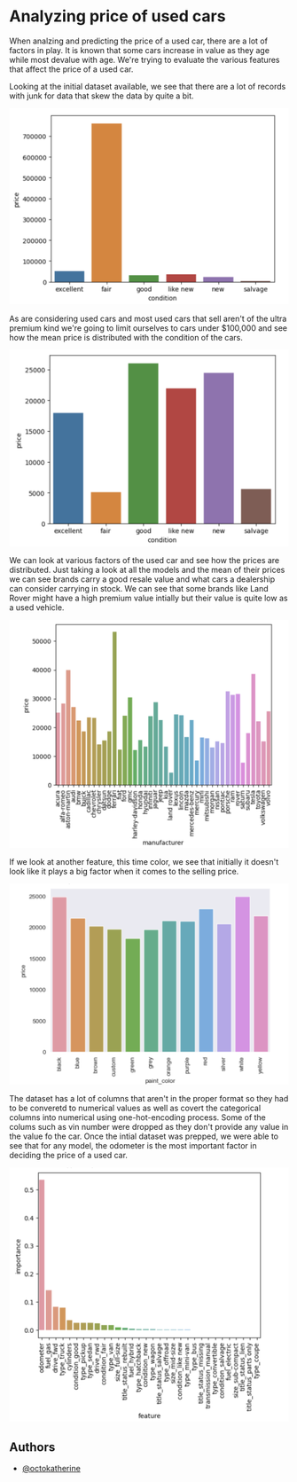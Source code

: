 
# Analyzing price of used cars

When analzing and predicting the price of a used car, there are a lot of factors in play. It is known that some cars increase in value as they age while most devalue with age. We're trying to evaluate the various features that affect the price of a used car. 

Looking at the initial dataset available, we see that there are a lot of records with junk for data that skew the data by quite a bit. 


![App Screenshot](/images/Skewed.png)


As are considering used cars and most used cars that sell aren't of the ultra premium kind we're going to limit ourselves to cars under $100,000 and see how the mean price is distributed with the condition of the cars.


![App Screenshot](/images/Unskewed.png)

We can look at various factors of the used car and see how the prices are distributed. Just taking a look at all the models and the mean of their prices we can see brands carry a good resale value and what cars a dealership can consider carrying in stock. We can see that some brands like Land Rover might have a high premium value intially but their value is quite low as a used vehicle. 

![App Screenshot](/images/make_price.png)

If we look at another feature, this time color, we see that initially it doesn't look like it plays a big factor when it comes to the selling price.

![App Screenshot](/images/color-price.png)

The dataset has a lot of columns that aren't in the proper format so they had to be converetd to numerical values as well as covert the categorical columns into numerical using one-hot-encoding process. Some of the colums such as vin number were dropped as they don't provide any value in the value fo the car. 
Once the intial dataset was prepped, we were able to see that for any model, the odometer is the most important factor in deciding the price of a used car. 

![App Screenshot](/images/odometer-imp.png)

## Authors

- [@octokatherine](https://www.github.com/octokatherine)



